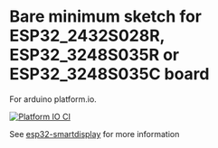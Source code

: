 # Bare minimum sketch for ESP32_2432S028R, ESP32_3248S035R or ESP32_3248S035C board
For arduino platform.io.

[![Platform IO CI](https://github.com/nablahq/nabla-firmware/actions/workflows/main.yml/badge.svg)](https://github.com/nablahq/nabla-firmware/actions/workflows/main.yml)

See [esp32-smartdisplay](https://github.com/rzeldent/esp32-smartdisplay) for more information
